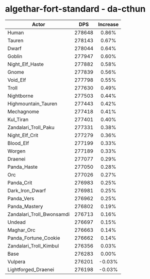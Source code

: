 # algethar-fort-standard - da-cthun
| Actor | DPS | Increase |
|---|:---:|:---:|
|Human|278648|0.86%|
|Tauren|278143|0.67%|
|Dwarf|278044|0.64%|
|Goblin|277947|0.60%|
|Night_Elf_Haste|277882|0.58%|
|Gnome|277839|0.56%|
|Void_Elf|277798|0.55%|
|Troll|277630|0.49%|
|Nightborne|277503|0.44%|
|Highmountain_Tauren|277443|0.42%|
|Mechagnome|277418|0.41%|
|Kul_Tiran|277401|0.40%|
|Zandalari_Troll_Paku|277331|0.38%|
|Night_Elf_Crit|277279|0.36%|
|Blood_Elf|277199|0.33%|
|Worgen|277189|0.33%|
|Draenei|277077|0.29%|
|Panda_Haste|277050|0.28%|
|Orc|277026|0.27%|
|Panda_Crit|276983|0.25%|
|Dark_Iron_Dwarf|276981|0.25%|
|Panda_Vers|276962|0.25%|
|Panda_Mastery|276802|0.19%|
|Zandalari_Troll_Bwonsamdi|276713|0.16%|
|Undead|276697|0.15%|
|Maghar_Orc|276663|0.14%|
|Panda_Fortune_Cookie|276662|0.14%|
|Zandalari_Troll_Kimbul|276356|0.03%|
|Base|276283|0.00%|
|Vulpera|276201|-0.03%|
|Lightforged_Draenei|276198|-0.03%|
